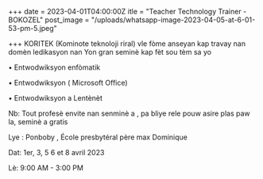 +++
date = 2023-04-01T04:00:00Z
itle = "Teacher Technology Trainer -  BOKOZEL"
post_image = "/uploads/whatsapp-image-2023-04-05-at-6-01-53-pm-5.jpeg"

+++
KORITEK (Kominote teknoloji riral) vle fòme anseyan kap travay nan domèn ledikasyon nan Yon gran seminè kap fèt sou tèm sa yo 

• Entwodwiksyon enfòmatik

• Entwodwiksyon ( Microsoft Office)

• Entwodwiksyon a Lentènèt

Nb: Tout profesè envite nan senminè a , pa bliye rele pouw asire plas paw la, seminè a gratis

Lye : Ponboby , École presbytéral père max Dominique

Dat: 1er, 3, 5 6 et 8 avril 2023

Lè:  9:00 AM - 3:00 PM